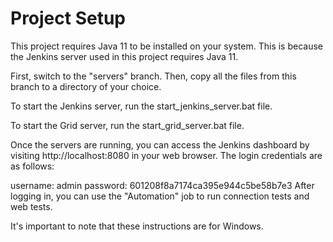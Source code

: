 # **Project Setup**
This project requires Java 11 to be installed on your system. This is because the Jenkins server used in this project requires Java 11.

First, switch to the "servers" branch. Then, copy all the files from this branch to a directory of your choice.

To start the Jenkins server, run the start_jenkins_server.bat file.

To start the Grid server, run the start_grid_server.bat file.

Once the servers are running, you can access the Jenkins dashboard by visiting http://localhost:8080 in your web browser. The login credentials are as follows:

username: admin
password: 601208f8a7174ca395e944c5be58b7e3
After logging in, you can use the "Automation" job to run connection tests and web tests.

It's important to note that these instructions are for Windows.
